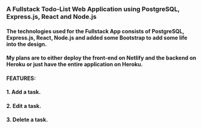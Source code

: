 ### A Fullstack Todo-List Web Application using PostgreSQL, Express.js, React and Node.js

#### The technologies used for the Fullstack App consists of PostgreSQL, Express.js, React, Node.js and added some Bootstrap to add some life into the design.  
#### My plans are to either deploy the front-end on Netlify and the backend on Heroku or just have the entire application on Heroku. 




#### FEATURES:
#### 1. Add a task.
#### 2. Edit a task.
#### 3. Delete a task.
